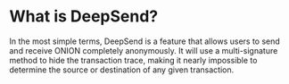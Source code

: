 # What is DeepSend?

In the most simple terms, DeepSend is a feature that allows users to send and receive ONION completely anonymously. It will use a multi-signature method to hide the transaction trace, making it nearly impossible to determine the source or destination of any given transaction.
